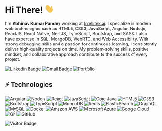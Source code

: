 <h1>Hi There! <img  src="https://raw.githubusercontent.com/ABSphreak/ABSphreak/master/gifs/Hi.gif" width="30px"></h1>

 I'm **Abhinav Kumar Pandey** working at [Intellitek.ai](https://intellitek.ai/). I specialize in modern web technologies such as HTML5, CSS3, JavaScript, Angular, Node.js, ReactJS, React Native, NestJS, TypeScript, Bootstrap, and SASS. I also have expertise in SQL, MongoDB, WebRTC, and Web Accessibility. With strong debugging skills and a passion for continuous learning, I consistently deliver high-quality projects on time. My problem-solving skills, positive mindset, and collaborative approach contribute to the success of every project.

[![Linkedin Badge](https://img.shields.io/badge/-abhinav-blue?style=flat-square&logo=Linkedin&logoColor=white&link=https://www.linkedin.com/in/abhinav/)](https://www.linkedin.com/in/abhi9v-pandey/)
[![Gmail Badge](https://img.shields.io/badge/-abhi9v.pandey@gmail.com-c14438?style=flat-square&logo=Gmail&logoColor=white&link=mailto:abhi9v.pandey@gmail.com)](mailto:abhi9v.pandey@gmail.com)
[![Portfolio](https://img.shields.io/badge/-Portfolio-181717?style=flat-square&logo=github)](https://oaln.github.io/portfolio/)

## ⚡ Technologies

![Angular](https://img.shields.io/badge/-Angular-black?style=flat-square&logo=javascript)
![Nodejs](https://img.shields.io/badge/-Nodejs-black?style=flat-square&logo=Node.js)
![React](https://img.shields.io/badge/-React-black?style=flat-square&logo=react)
![JavaScript](https://img.shields.io/badge/-JavaScript-black?style=flat-square&logo=javascript)
![Core Java](https://img.shields.io/badge/-java-E34A86?style=flat-square&logo=java)
![HTML5](https://img.shields.io/badge/-HTML5-E34F26?style=flat-square&logo=html5&logoColor=white)
![CSS3](https://img.shields.io/badge/-CSS3-1572B6?style=flat-square&logo=css3)
![Bootstrap](https://img.shields.io/badge/-Bootstrap-563D7C?style=flat-square&logo=bootstrap)
![TypeScript](https://img.shields.io/badge/-TypeScript-007ACC?style=flat-square&logo=typescript)
![MongoDB](https://img.shields.io/badge/-MongoDB-black?style=flat-square&logo=mongodb)
![Redis](https://img.shields.io/badge/-Redis-black?style=flat-square&logo=Redis)
![ElasticSearch](https://img.shields.io/badge/-ElasticSearch-005571?style=flat-square&logo=elasticsearch)
![GraphQL](https://img.shields.io/badge/-GraphQL-E10098?style=flat-square&logo=graphql)
![MySQL](https://img.shields.io/badge/-MySQL-black?style=flat-square&logo=mysql)
![Docker](https://img.shields.io/badge/-Docker-black?style=flat-square&logo=docker)
![Amazon AWS](https://img.shields.io/badge/Amazon%20AWS-232F3E?style=flat-square&logo=amazon-aws)
![Microsoft Azure](https://img.shields.io/badge/Microsoft%20Azure-232F7E?style=flat-square&logo=microsoft-azure)
![Google Cloud](https://img.shields.io/badge/Google%20Cloud-black?style=flat-square&logo=google-cloud)
![Git](https://img.shields.io/badge/-Git-black?style=flat-square&logo=git)
![GitHub](https://img.shields.io/badge/-GitHub-181717?style=flat-square&logo=github)

<!-- ![Github Stats](https://github-readme-stats.vercel.app/api?username=oAln&count_private=true&show_icons=true&include_all_commits=true) -->

![Visitor Badge](https://visitor-badge.laobi.icu/badge?page_id=oAln.oAln)
